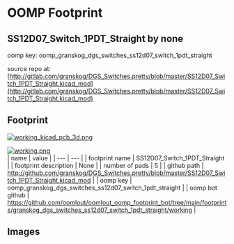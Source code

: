 # OOMP Footprint  
## SS12D07_Switch_1PDT_Straight  by none  
  
oomp key: oomp_granskog_dgs_switches_ss12d07_switch_1pdt_straight  
  
source repo at: [http://gitlab.com/granskog/DGS_Switches.pretty/blob/master/SS12D07_Switch_1PDT_Straight.kicad_mod](http://gitlab.com/granskog/DGS_Switches.pretty/blob/master/SS12D07_Switch_1PDT_Straight.kicad_mod)  
## Footprint  
  
[![working_kicad_pcb_3d.png](working_kicad_pcb_3d_600.png)](working_kicad_pcb_3d.png)  
  
[![working.png](working_600.png)](working.png)  
| name | value | 
| --- | --- | 
| footprint name | SS12D07_Switch_1PDT_Straight | 
| footprint description | None | 
| number of pads | 5 | 
| github path | http://github.com/granskog/DGS_Switches.pretty/blob/master/SS12D07_Switch_1PDT_Straight.kicad_mod | 
| oomp key | oomp_granskog_dgs_switches_ss12d07_switch_1pdt_straight | 
| oomp bot github | https://github.com/oomlout/oomlout_oomp_footprint_bot/tree/main/footprints/granskog_dgs_switches_ss12d07_switch_1pdt_straight/working | 
## Images  
